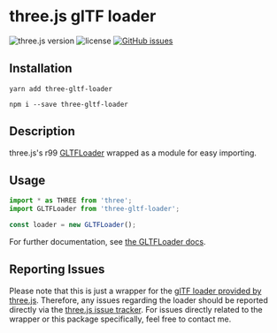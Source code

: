 # three.js glTF loader
![three.js version](https://img.shields.io/badge/three.js-v0.99.0-green.svg?style=flat-square)
![license](https://img.shields.io/npm/l/three-gltf-loader.svg?style=flat-square)
[![GitHub issues](https://img.shields.io/github/issues/johh/three-gltf-loader.svg?style=flat-square)](https://github.com/johh/three-gltf-loader/issues)


## Installation
```
yarn add three-gltf-loader
```
```
npm i --save three-gltf-loader
```

## Description
three.js's r99 [GLTFLoader](https://threejs.org/docs/#examples/loaders/GLTFLoader) wrapped as a module for easy importing.

## Usage
```javascript
import * as THREE from 'three';
import GLTFLoader from 'three-gltf-loader';

const loader = new GLTFLoader();
```
For further documentation, see [the GLTFLoader docs](https://threejs.org/docs/#examples/loaders/GLTFLoader).

## Reporting Issues
Please note that this is just a wrapper for the [glTF loader provided by three.js](https://github.com/mrdoob/three.js/blob/master/examples/js/loaders/GLTFLoader.js). Therefore, any issues regarding the loader should be reported directly via the [three.js issue tracker](https://github.com/mrdoob/three.js/issues/).
For issues directly related to the wrapper or this package specifically, feel free to contact me.
